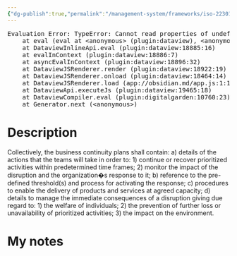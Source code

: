 ```yaml
---
{"dg-publish":true,"permalink":"/management-system/frameworks/iso-22301-2019/iso-22301-2019-8-4-4-2/","tags":["requirement"],"noteIcon":"1"}
---
```



<pre class="dataview dataview-error">Evaluation Error: TypeError: Cannot read properties of undefined (reading 'file')
    at eval (eval at &lt;anonymous&gt; (plugin:dataview), &lt;anonymous&gt;:3:24)
    at DataviewInlineApi.eval (plugin:dataview:18885:16)
    at evalInContext (plugin:dataview:18886:7)
    at asyncEvalInContext (plugin:dataview:18896:32)
    at DataviewJSRenderer.render (plugin:dataview:18922:19)
    at DataviewJSRenderer.onload (plugin:dataview:18464:14)
    at DataviewJSRenderer.load (app://obsidian.md/app.js:1:1214378)
    at DataviewApi.executeJs (plugin:dataview:19465:18)
    at DataviewCompiler.eval (plugin:digitalgarden:10760:23)
    at Generator.next (&lt;anonymous&gt;)</pre>

# Description

Collectively, the business continuity plans shall contain: a) details of the actions that the teams will take in order to: 1) continue or recover prioritized activities within predetermined time frames; 2) monitor the impact of the disruption and the organization�s response to it; b) reference to the pre-defined threshold(s) and process for activating the response; c) procedures to enable the delivery of products and services at agreed capacity; d) details to manage the immediate consequences of a disruption giving due regard to: 1) the welfare of individuals; 2) the prevention of further loss or unavailability of prioritized activities; 3) the impact on the environment. 

# My notes
